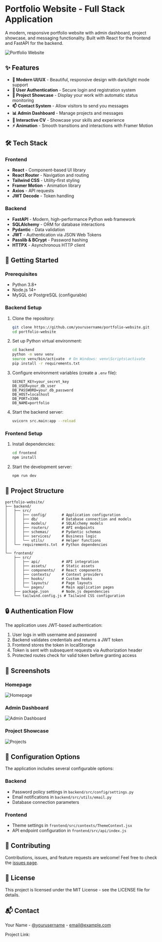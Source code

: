 # Portfolio Website - Full Stack Application

A modern, responsive portfolio website with admin dashboard, project showcase, and messaging functionality. Built with React for the frontend and FastAPI for the backend.

![Portfolio Website]()

## ✨ Features

- **🎨 Modern UI/UX** - Beautiful, responsive design with dark/light mode support
- **🔐 User Authentication** - Secure login and registration system
- **📂 Project Showcase** - Display your work with automatic status monitoring
- **📫 Contact System** - Allow visitors to send you messages
- **📊 Admin Dashboard** - Manage projects and messages 
- **📝 Interactive CV** - Showcase your skills and experience
- **⚡ Animation** - Smooth transitions and interactions with Framer Motion

## 🛠️ Tech Stack

### Frontend
- **React** - Component-based UI library
- **React Router** - Navigation and routing
- **Tailwind CSS** - Utility-first styling
- **Framer Motion** - Animation library
- **Axios** - API requests
- **JWT Decode** - Token handling

### Backend
- **FastAPI** - Modern, high-performance Python web framework
- **SQLAlchemy** - ORM for database interactions
- **Pydantic** - Data validation
- **JWT** - Authentication via JSON Web Tokens
- **Passlib & BCrypt** - Password hashing
- **HTTPX** - Asynchronous HTTP client

## 🚀 Getting Started

### Prerequisites
- Python 3.8+
- Node.js 14+
- MySQL or PostgreSQL (configurable)

### Backend Setup
1. Clone the repository:
   ```bash
   git clone https://github.com/yourusername/portfolio-website.git
   cd portfolio-website
   ```

2. Set up Python virtual environment:
   ```bash
   cd backend
   python -m venv venv
   source venv/bin/activate  # On Windows: venv\Scripts\activate
   pip install -r requirements.txt
   ```

3. Configure environment variables (create a `.env` file):
   ```
   SECRET_KEY=your_secret_key
   DB_USER=your_db_user
   DB_PASSWORD=your_db_password
   DB_HOST=localhost
   DB_PORT=3306
   DB_NAME=portfolio
   ```

4. Start the backend server:
   ```bash
   uvicorn src.main:app --reload
   ```

### Frontend Setup
1. Install dependencies:
   ```bash
   cd frontend
   npm install
   ```

2. Start the development server:
   ```bash
   npm run dev
   ```

## 📁 Project Structure

```
portfolio-website/
├── backend/
│   ├── src/
│   │   ├── config/       # Application configuration
│   │   ├── db/           # Database connection and models
│   │   ├── models/       # SQLAlchemy models
│   │   ├── routers/      # API endpoints
│   │   ├── schemas/      # Pydantic schemas
│   │   ├── services/     # Business logic
│   │   └── utils/        # Helper functions
│   └── requirements.txt  # Python dependencies
│
└── frontend/
    ├── src/
    │   ├── api/          # API integration
    │   ├── assets/       # Static assets 
    │   ├── components/   # React components
    │   ├── contexts/     # Context providers
    │   ├── hooks/        # Custom hooks
    │   ├── layouts/      # Page layouts
    │   └── pages/        # Main application pages
    ├── package.json      # Node.js dependencies
    └── tailwind.config.js # Tailwind CSS configuration
```

## 🔒 Authentication Flow

The application uses JWT-based authentication:
1. User logs in with username and password
2. Backend validates credentials and returns a JWT token
3. Frontend stores the token in localStorage
4. Token is sent with subsequent requests via Authorization header
5. Protected routes check for valid token before granting access

## 📸 Screenshots

### Homepage
![Homepage]()

### Admin Dashboard
![Admin Dashboard]()

### Project Showcase
![Projects]()

## 🔧 Configuration Options

The application includes several configurable options:

### Backend
- Password policy settings in `backend/src/config/settings.py`
- Email notifications in `backend/src/utils/email.py`
- Database connection parameters

### Frontend
- Theme settings in `frontend/src/contexts/ThemeContext.jsx`
- API endpoint configuration in `frontend/src/api/index.js`

## 🤝 Contributing

Contributions, issues, and feature requests are welcome! Feel free to check the [issues page](issues).

## 📄 License

This project is licensed under the MIT License - see the LICENSE file for details.

## 📬 Contact

Your Name - [@yourusername](https://twitter.com/yourusername) - email@example.com

Project Link: []()

